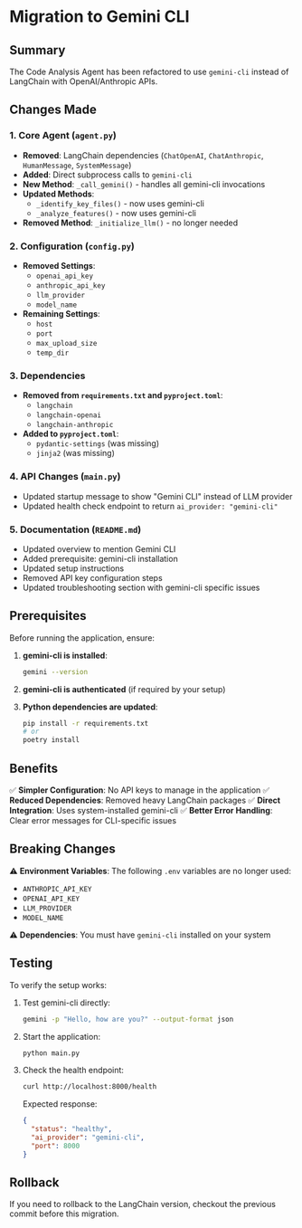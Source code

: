 # Migration to Gemini CLI

## Summary

The Code Analysis Agent has been refactored to use `gemini-cli` instead of LangChain with OpenAI/Anthropic APIs.

## Changes Made

### 1. Core Agent (`agent.py`)
- **Removed**: LangChain dependencies (`ChatOpenAI`, `ChatAnthropic`, `HumanMessage`, `SystemMessage`)
- **Added**: Direct subprocess calls to `gemini-cli`
- **New Method**: `_call_gemini()` - handles all gemini-cli invocations
- **Updated Methods**: 
  - `_identify_key_files()` - now uses gemini-cli
  - `_analyze_features()` - now uses gemini-cli
- **Removed Method**: `_initialize_llm()` - no longer needed

### 2. Configuration (`config.py`)
- **Removed Settings**:
  - `openai_api_key`
  - `anthropic_api_key`
  - `llm_provider`
  - `model_name`
- **Remaining Settings**:
  - `host`
  - `port`
  - `max_upload_size`
  - `temp_dir`

### 3. Dependencies
- **Removed from `requirements.txt` and `pyproject.toml`**:
  - `langchain`
  - `langchain-openai`
  - `langchain-anthropic`
- **Added to `pyproject.toml`**:
  - `pydantic-settings` (was missing)
  - `jinja2` (was missing)

### 4. API Changes (`main.py`)
- Updated startup message to show "Gemini CLI" instead of LLM provider
- Updated health check endpoint to return `ai_provider: "gemini-cli"`

### 5. Documentation (`README.md`)
- Updated overview to mention Gemini CLI
- Added prerequisite: gemini-cli installation
- Updated setup instructions
- Removed API key configuration steps
- Updated troubleshooting section with gemini-cli specific issues

## Prerequisites

Before running the application, ensure:

1. **gemini-cli is installed**: 
   ```bash
   gemini --version
   ```

2. **gemini-cli is authenticated** (if required by your setup)

3. **Python dependencies are updated**:
   ```bash
   pip install -r requirements.txt
   # or
   poetry install
   ```

## Benefits

✅ **Simpler Configuration**: No API keys to manage in the application
✅ **Reduced Dependencies**: Removed heavy LangChain packages
✅ **Direct Integration**: Uses system-installed gemini-cli
✅ **Better Error Handling**: Clear error messages for CLI-specific issues

## Breaking Changes

⚠️ **Environment Variables**: The following `.env` variables are no longer used:
- `ANTHROPIC_API_KEY`
- `OPENAI_API_KEY`
- `LLM_PROVIDER`
- `MODEL_NAME`

⚠️ **Dependencies**: You must have `gemini-cli` installed on your system

## Testing

To verify the setup works:

1. Test gemini-cli directly:
   ```bash
   gemini -p "Hello, how are you?" --output-format json
   ```

2. Start the application:
   ```bash
   python main.py
   ```

3. Check the health endpoint:
   ```bash
   curl http://localhost:8000/health
   ```

   Expected response:
   ```json
   {
     "status": "healthy",
     "ai_provider": "gemini-cli",
     "port": 8000
   }
   ```

## Rollback

If you need to rollback to the LangChain version, checkout the previous commit before this migration.

